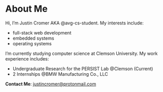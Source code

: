# About Me

Hi, 
I’m Justin Cromer AKA @avg-cs-student. My interests include:
- full-stack web development 
- embedded systems
- operating systems

I’m currently studying computer science at Clemson University. My work experience includes:
- Undergraduate Research for the PERSIST Lab @Clemson (Current)
- 2 Internships @BMW Manufacturing Co., LLC

__Contact Me__: justincromer@protonmail.com
